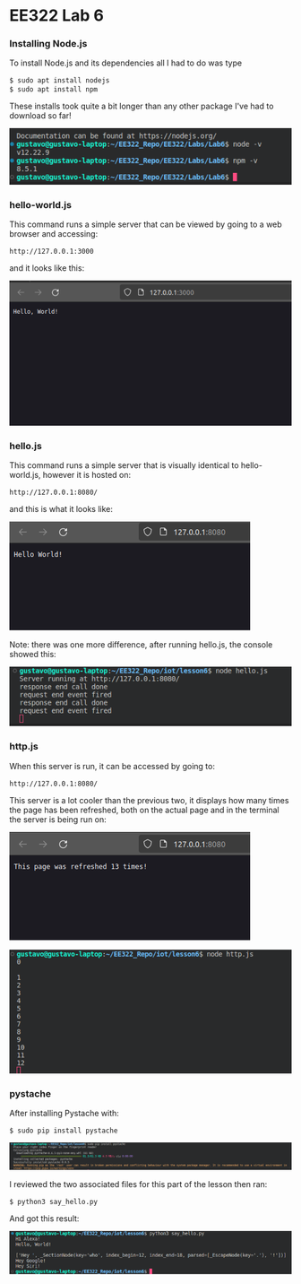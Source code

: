 # EE322 Lab 6

### Installing Node.js

To install Node.js and its dependencies all I had to do was type
```
$ sudo apt install nodejs
$ sudo apt install npm
```
These installs took quite a bit longer than any other package I've had to download so far!

![Checking version numbers for nodejs and dependents](/Labs/Lab6/Lab6a.png)

### hello-world.js 

This command runs a simple server that can be viewed by going to a web browser and accessing:

```
http://127.0.0.1:3000
```
and it looks like this:

![Accessing hello-world.js](/Labs/Lab6/Lab6b.png)

### hello.js

This command runs a simple server that is visually identical to hello-world.js, however it is hosted on:
```
http://127.0.0.1:8080/
```
and this is what it looks like:

![Accessing hello.js](/Labs/Lab6/Lab6c.png)

Note: there was one more difference, after running hello.js, the console showed this:

![hello.js console log](/Labs/Lab6/Lab6d.png)

### http.js

When this server is run, it can be accessed by going to: 
```
http://127.0.0.1:8080/
```

This server is a lot cooler than the previous two, it displays how many times the page has been refreshed, both on the actual page and in the terminal the server is being run on:

![http.js webpage](/Labs/Lab6/Lab6e.png)

![http.js console log](/Labs/Lab6/Lab6f.png)

### pystache

After installing Pystache with:

```
$ sudo pip install pystache
```

![Installing Pystache](/Labs/Lab6/Lab6g.png)


I reviewed the two associated files for this part of the lesson then ran:

```
$ python3 say_hello.py
```
And got this result:

![Running say_hello.py](/Labs/Lab6/Lab6h.png)